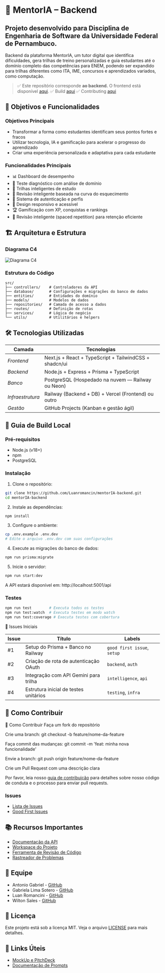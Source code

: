 # 🚀 MentorIA – Backend

## Projeto desenvolvido para Disciplina de Engenharia de Software da Universidade Federal de Pernambuco.

Backend da plataforma MentorIA, um tutor digital que identifica dificuldades, gera trilhas de treino personalizadas e guia estudantes até o domínio completo das competências para ENEM, podendo ser expandido para trilhas diferentes como ITA, IME, concursos e aprendizados variados, como computação.

> ✅ Este repositório corresponde **ao backend.** O frontend está disponível [aqui](https://github.com/gabrielalimasotero/MentorIA-Frontend).
> ✅ Build [aqui](https://github.com/Luanromancin/mentorIA-backend/blob/main/BUILD.md)
> ✅ Contributing [aqui](https://github.com/Luanromancin/mentorIA-backend/blob/main/CONTRIBUTING.md)

## 🎯 Objetivos e Funcionalidades

### Objetivos Principais
- Transformar a forma como estudantes identificam seus pontos fortes e fracos
- Utilizar tecnologia, IA e gamificação para acelerar o progresso do aprendizado
- Criar uma experiência personalizada e adaptativa para cada estudante

### Funcionalidades Principais
- 📊 Dashboard de desempenho
- 🧠 Teste diagnóstico com análise de domínio
- 🎯 Trilhas inteligentes de estudo
- 🔄 Revisão inteligente baseada na curva do esquecimento
- 🔐 Sistema de autenticação e perfis
- 📱 Design responsivo e acessível
- 🏆 Gamificação com XP, conquistas e rankings
- 🚀 Revisão inteligente (spaced repetition) para retenção eficiente

## 🏗️ Arquitetura e Estrutura

### Diagrama C4
![Diagrama C4](diagrams/c4-diagram.png)

### Estrutura do Código
```plaintext
src/
├── controllers/    # Controladores da API
├── database/       # Configurações e migrações do banco de dados
├── entities/       # Entidades do domínio
├── models/         # Modelos de dados
├── repositories/   # Camada de acesso a dados
├── routes/         # Definição de rotas
├── services/       # Lógica de negócio
└── utils/          # Utilitários e helpers
```

## 🛠️ Tecnologias Utilizadas

| Camada       | Tecnologias                              |
|----------------|-------------------------------------------|
| *Frontend*  | Next.js + React + TypeScript + TailwindCSS + shadcn/ui |
| *Backend*   | Node.js + Express + Prisma + TypeScript  |
| *Banco*     | PostgreSQL (Hospedado na nuvem — Railway ou Neon) |
| *Infraestrutura* | Railway (Backend + DB) + Vercel (Frontend) ou outro |
| *Gestão*    | GitHub Projects (Kanban e gestão ágil)   |

## 🚀 Guia de Build Local

### Pré-requisitos
- Node.js (v18+)
- npm
- PostgreSQL

### Instalação

1. Clone o repositório:
```bash
git clone https://github.com/Luanromancin/mentorIA-backend.git
cd mentorIA-backend
```

2. Instale as dependências:
```bash
npm install
```

3. Configure o ambiente:
```bash
cp .env.example .env.dev
# Edite o arquivo .env.dev com suas configurações
```

4. Execute as migrações do banco de dados:
```bash
npm run prisma:migrate
```

5. Inicie o servidor:
```bash
npm run start:dev
```

A API estará disponível em: http://localhost:5001/api

### Testes
```bash
npm run test        # Executa todos os testes
npm run test:watch  # Executa testes em modo watch
npm run test:coverage # Executa testes com cobertura
```
🧩 Issues Iniciais

| Issue | Título                                | Labels                      |
| ----- | ------------------------------------- | --------------------------- |
| #1    | Setup do Prisma + Banco no Railway    | `good first issue`, `setup` |
| #2    | Criação de rota de autenticação OAuth | `backend`, `auth`           |
| #3    | Integração com API Gemini para trilha | `intelligence`, `api`       |
| #4    | Estrutura inicial de testes unitários | `testing`, `infra`          |



## 🤝 Como Contribuir

🤝 Como Contribuir
Faça um fork do repositório

Crie uma branch: git checkout -b feature/nome-da-feature

Faça commit das mudanças: git commit -m 'feat: minha nova funcionalidade'

Envie a branch: git push origin feature/nome-da-feature

Crie um Pull Request com uma descrição clara


Por favor, leia nosso [guia de contribuição](CONTRIBUTING.md) para detalhes sobre nosso código de conduta e o processo para enviar pull requests.

### Issues
- [Lista de Issues](https://github.com/Luanromancin/mentorIA-backend/issues)
- [Good First Issues](https://github.com/Luanromancin/mentorIA-backend/issues?q=is%3Aopen+is%3Aissue+label%3A%22good+first+issue%22)

## 📚 Recursos Importantes

- [Documentação da API](docs/api.md)
- [Workspace do Projeto](https://github.com/orgs/mentorIA/projects/1)
- [Ferramenta de Revisão de Código](https://github.com/Luanromancin/mentorIA-backend/pulls)
- [Rastreador de Problemas](https://github.com/Luanromancin/mentorIA-backend/issues)

## 👥 Equipe

- Antonio Gabriel - [GitHub](https://github.com/gabrielclemnt)
- Gabriela Lima Sotero - [GitHub](https://github.com/gabrielalimasotero)
- Luan Romancini - [GitHub](https://github.com/Luanromancin)
- Wilton Sales - [GitHub](https://github.com/WilSales)

## 📝 Licença

Este projeto está sob a licença MIT. Veja o arquivo [LICENSE](LICENSE) para mais detalhes.

## 🔗 Links Úteis

- [MockUp e PitchDeck](https://mentor-ia-learn.lovable.app/)
- [Documentação de Prompts](https://docs.google.com/document/d/1vQBVSXb1nNO8Fk_R4xubxmScVkbGHsDdypeyhnjqInc/edit?usp=sharing)


